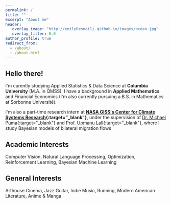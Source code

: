 ```yaml
---
permalink: /
title: ""
excerpt: "About me"
header:
   overlay_image: "http://emileDesmaili.github.io/images/ocean.jpg"
   overlay_filter: 0.0
author_profile: true
redirect_from: 
  - /about/
  - /about.html 
---
```


**Hello there!**
---

I'm curently studying Applied Statistics & Data Science at **Columbia University** (M.A. in QMSS). I have a background in **Applied Mathematics** and Financial Economics (I'm also currently pursuing a B.S. in Mathematics at Sorbonne Université).

I'm also a part-time research intern at **[NASA GISS's Center for Climate Systems Research](https://www.giss.nasa.gov/){:target="_blank"}**, under the supervision of [Dr. Michael Puma](https://science.gsfc.nasa.gov/sed/bio/michael.j.puma){:target="_blank"} and [Prof. Upmanu Lall](http://www.columbia.edu/~ula2/){:target="_blank"}, where I study Bayesian models of bilateral migration flows


**Academic Interests**
---

Computer Vision, Natural Language Processing, Optimization, Reinforcement Learning, Bayesian Machine Learning


**General Interests**
---

Arthouse Cinema, Jazz Guitar, Indie Music, Running, Modern American Literature, Anime & Manga



